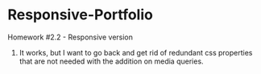 # Responsive-Portfolio
Homework #2.2 - Responsive version

1) It works, but I want to go back and get rid of redundant css properties that are not needed with the addition on media queries.
